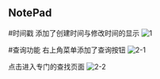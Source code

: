 ## NotePad

#时间戳
添加了创建时间与修改时间的显示
![1](/picture/task1.png)

#查询功能
右上角菜单添加了查询按钮
![2-1](/picture/task2-1.png)

点击进入专门的查找页面
![2-2](/picture/task2-2.png)
